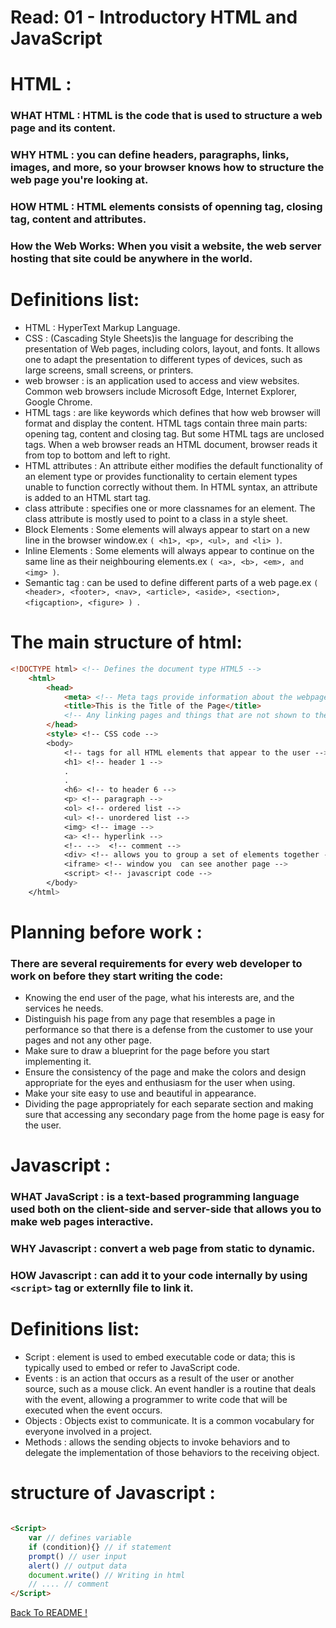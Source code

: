 # Read: 01 - Introductory HTML and JavaScript
# HTML :
### WHAT HTML : HTML is the code that is used to structure a web page and its content. ‏
### WHY HTML : you can define headers, paragraphs, links, images, and more, so your browser knows how to structure the web page you're looking at.
### HOW HTML : HTML elements consists of openning tag, closing tag, content and attributes.
### How the Web Works: When you visit a website, the web server hosting that site could be anywhere in the  world.
# Definitions list:
* HTML : HyperText Markup Language.
* CSS : (Cascading Style Sheets)is the language for describing the presentation of Web pages, including colors, layout, and fonts. It allows one to adapt the presentation to different types of devices, such as large screens, small screens, or printers.
* web browser : is an application used to access and view websites. Common web browsers include Microsoft Edge, Internet Explorer, Google Chrome.
* HTML tags : are like keywords which defines that how web browser will format and display the content. HTML tags contain three main parts: opening tag, content and closing tag. But some HTML tags are unclosed tags. When a web browser reads an HTML document, browser reads it from top to bottom and left to right.
* HTML attributes : An attribute either modifies the default functionality of an element type or provides functionality to certain element types unable to function correctly without them. In HTML syntax, an attribute is added to an HTML start tag.
* class attribute : specifies one or more classnames for an element. The class attribute is mostly used to point to a class in a style sheet.
* Block Elements : Some elements will always  appear to start on a new line in  the browser window.ex ``` ( <h1>, <p>, <ul>, and <li> ) ```.
* Inline Elements : Some elements will always  appear to continue on the  same line as their neighbouring  elements.ex ``` ( <a>, <b>, <em>, and <img> ) ```.
* Semantic tag : can be used to define different parts of a web page.ex ```( <header>, <footer>, <nav>, <article>, <aside>, <section>, <figcaption>, <figure> ) ```.
# The main structure of html:

```HTML
<!DOCTYPE html> <!-- Defines the document type HTML5 -->
    <html>
        <head>
            <meta> <!-- Meta tags provide information about the webpage in the HTML of the document -->
            <title>This is the Title of the Page</title>
            <!-- Any linking pages and things that are not shown to the user -->
        </head>
        <style> <!-- CSS code -->
        <body>
            <!-- tags for all HTML elements that appear to the user -->
            <h1> <!-- header 1 -->
            .
            .
            <h6> <!-- to header 6 -->
            <p> <!-- paragraph -->
            <ol> <!-- ordered list -->
            <ul> <!-- unordered list -->
            <img> <!-- image -->
            <a> <!-- hyperlink -->
            <!-- -->  <!-- comment -->
            <div> <!-- allows you to group a set of elements together -->
            <iframe> <!-- window you  can see another page -->
            <script> <!-- javascript code -->
        </body>
    </html> 
```

# Planning before work :
### There are several requirements for every web developer to work on before they start writing the code:
* Knowing the end user of the page, what his interests are, and the services he needs.
* Distinguish his page from any page that resembles a page in performance so that there is a defense from the customer to use your pages and not any other page.
* Make sure to draw a blueprint for the page before you start implementing it.
* Ensure the consistency of the page and make the colors and design appropriate for the eyes and enthusiasm for the user when using.
* Make your site easy to use and beautiful in appearance.
* Dividing the page appropriately for each separate section and making sure that accessing any secondary page from the home page is easy for the user.
# Javascript :
### WHAT JavaScript : is a text-based programming language used both on the client-side and server-side that allows you to make web pages interactive.
### WHY Javascript : convert a web page from static to dynamic.
### HOW Javascript : can add it to your code internally by using ``` <script> ``` tag or externlly file to link it.
# Definitions list:
* Script : element is used to embed executable code or data; this is typically used to embed or refer to JavaScript code.
* Events : is an action that occurs as a result of the user or another source, such as a mouse click. An event handler is a routine that deals with the event, allowing a programmer to write code that will be executed when the event occurs.
* Objects : Objects exist to communicate. It is a common vocabulary for everyone involved in a project.
* Methods : allows the sending objects to invoke behaviors and to delegate the implementation of those behaviors to the receiving object.
# structure of Javascript :

```HTML

<Script>
    var // defines variable
    if (condition){} // if statement
    prompt() // user input
    alert() // output data
    document.write() // Writing in html
    // .... // comment
</Script> 

```


[ Back To README !]( https://RihanFoudeh.github.io/Reading-note/ )
